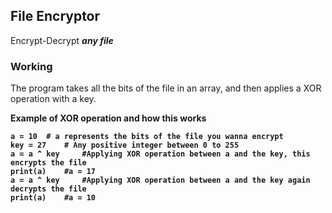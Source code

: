 ## File Encryptor 

Encrypt-Decrypt <i>**any file**</i>

### Working

The program takes all the bits of the file in an array, and then applies a XOR operation with a key.

<b>Example of XOR operation and how this works<b>
```
a = 10 	# a represents the bits of the file you wanna encrypt
key = 27 	# Any positive integer between 0 to 255
a = a ^ key 	#Applying XOR operation between a and the key, this encrypts the file
print(a) 	#a = 17
a = a ^ key 	#Applying XOR operation between a and the key again decrypts the file
print(a) 	#a = 10

```